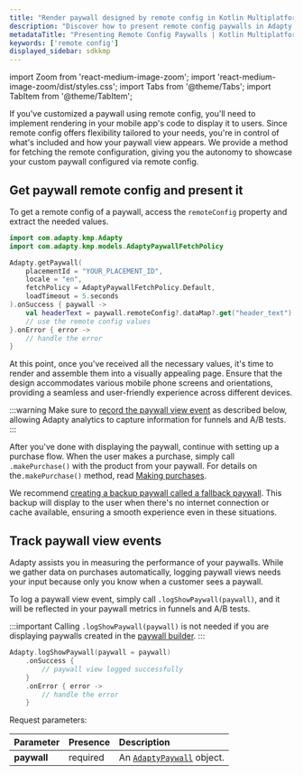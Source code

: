 ```yaml
---
title: "Render paywall designed by remote config in Kotlin Multiplatform SDK"
description: "Discover how to present remote config paywalls in Adapty Kotlin Multiplatform SDK to personalize user experience."
metadataTitle: "Presenting Remote Config Paywalls | Kotlin Multiplatform SDK | Adapty Docs"
keywords: ['remote config']
displayed_sidebar: sdkkmp
---
```


import Zoom from 'react-medium-image-zoom';
import 'react-medium-image-zoom/dist/styles.css';
import Tabs from '@theme/Tabs';
import TabItem from '@theme/TabItem';

If you've customized a paywall using remote config, you'll need to implement rendering in your mobile app's code to display it to users. Since remote config offers flexibility tailored to your needs, you're in control of what's included and how your paywall view appears. We provide a method for fetching the remote configuration, giving you the autonomy to showcase your custom paywall configured via remote config.

## Get paywall remote config and present it

To get a remote config of a paywall, access the `remoteConfig` property and extract the needed values.


```kotlin showLineNumbers
import com.adapty.kmp.Adapty
import com.adapty.kmp.models.AdaptyPaywallFetchPolicy

Adapty.getPaywall(
    placementId = "YOUR_PLACEMENT_ID",
    locale = "en",
    fetchPolicy = AdaptyPaywallFetchPolicy.Default,
    loadTimeout = 5.seconds
).onSuccess { paywall ->
    val headerText = paywall.remoteConfig?.dataMap?.get("header_text") as? String
    // use the remote config values
}.onError { error ->
    // handle the error
}
```

At this point, once you've received all the necessary values, it's time to render and assemble them into a visually appealing page. Ensure that the design accommodates various mobile phone screens and orientations, providing a seamless and user-friendly experience across different devices.

:::warning
Make sure to [record the paywall view event](present-remote-config-paywalls-kmp#track-paywall-view-events) as described below, allowing Adapty analytics to capture information for funnels and A/B tests.
:::

After you've done with displaying the paywall, continue with setting up a purchase flow. When the user makes a purchase, simply call `.makePurchase()` with the product from your paywall. For details on the`.makePurchase()` method, read [Making purchases](kmp-making-purchases).

We recommend [creating a backup paywall called a fallback paywall](kmp-use-fallback-paywalls). This backup will display to the user when there's no internet connection or cache available, ensuring a smooth experience even in these situations. 

## Track paywall view events

Adapty assists you in measuring the performance of your paywalls. While we gather data on purchases automatically, logging paywall views needs your input because only you know when a customer sees a paywall. 

To log a paywall view event, simply call `.logShowPaywall(paywall)`, and it will be reflected in your paywall metrics in funnels and A/B tests.

:::important
Calling `.logShowPaywall(paywall)` is not needed if you are displaying paywalls created in the [paywall builder](adapty-paywall-builder.md).
:::

```kotlin showLineNumbers
Adapty.logShowPaywall(paywall = paywall)
    .onSuccess {
        // paywall view logged successfully
    }
    .onError { error ->
        // handle the error
    }
```

Request parameters:

| Parameter   | Presence | Description                                                           |
| :---------- | :------- |:----------------------------------------------------------------------|
| **paywall** | required | An [`AdaptyPaywall`](kmp-sdk-models#adaptypaywall) object.        |
